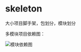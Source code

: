 # skeleton

大小项目脚手架，包划分，模块划分


多模块项目依赖图：

![模块依赖图](https://wx4.sinaimg.cn/mw1024/0066AHpKly1fzaj7ljl5gj30hb09w3yn.jpg)
